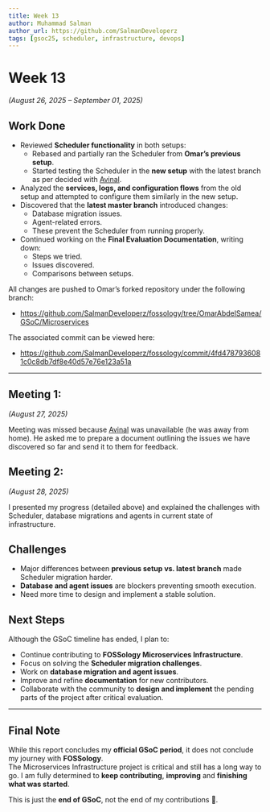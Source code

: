 ```yaml
---
title: Week 13
author: Muhammad Salman
author_url: https://github.com/SalmanDeveloperz
tags: [gsoc25, scheduler, infrastructure, devops]
---
```


<!--
SPDX-License-Identifier: CC-BY-SA-4.0

SPDX-FileCopyright Text: 2025 Muhammad Salman <chsalmanramzan422@gmail.com>
-->

# Week 13

*(August 26, 2025 – September 01, 2025)*

## Work Done
- Reviewed **Scheduler functionality** in both setups:
  - Rebased and partially ran the Scheduler from **Omar’s previous setup**.  
  - Started testing the Scheduler in the **new setup** with the latest branch as per decided with [Avinal](https://github.com/avinal).  
- Analyzed the **services, logs, and configuration flows** from the old setup and attempted to configure them similarly in the new setup.  
- Discovered that the **latest master branch** introduced changes:
  - Database migration issues.  
  - Agent-related errors.  
  - These prevent the Scheduler from running properly.  
- Continued working on the **Final Evaluation Documentation**, writing down:
  - Steps we tried.  
  - Issues discovered.  
  - Comparisons between setups.  

All changes are pushed to Omar’s forked repository under the following branch:

* https://github.com/SalmanDeveloperz/fossology/tree/OmarAbdelSamea/GSoC/Microservices

The associated commit can be viewed here:

* https://github.com/SalmanDeveloperz/fossology/commit/4fd4787936081c0c8db7df8e40d57e76e123a51a
---

## Meeting 1:

*(August 27, 2025)*

Meeting was missed because [Avinal](https://github.com/avinal) was unavailable (he was away from home). He asked me to prepare a document outlining the issues we have discovered so far and send it to them for feedback. 

## Meeting 2:

*(August 28, 2025)*

I presented my progress (detailed above) and explained the challenges with Scheduler, database migrations and agents in current state of infrastructure.


## Challenges
- Major differences between **previous setup vs. latest branch** made Scheduler migration harder.  
- **Database and agent issues** are blockers preventing smooth execution.  
- Need more time to design and implement a stable solution.

## Next Steps
Although the GSoC timeline has ended, I plan to:  
- Continue contributing to **FOSSology Microservices Infrastructure**.  
- Focus on solving the **Scheduler migration challenges**.  
- Work on **database migration and agent issues**.  
- Improve and refine **documentation** for new contributors.  
- Collaborate with the community to **design and implement** the pending parts of the project after critical evaluation.

---
## Final Note
While this report concludes my **official GSoC period**, it does not conclude my journey with **FOSSology**.  
The Microservices Infrastructure project is critical and still has a long way to go. I am fully determined to **keep contributing**, **improving** and **finishing what was started**.  

This is just the **end of GSoC**, not the end of my contributions 🚀.